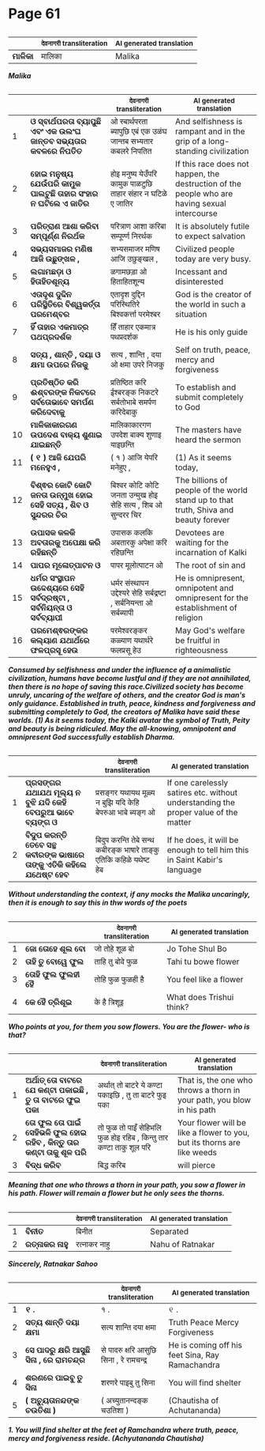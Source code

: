 # Page 61
## 
| | <sub>देवनागरी transliteration</sub> | <sub>AI generated translation</sub> |
| --- | --- | ---|
| **ମାଳିକା** | मालिका | Malika | <!-- Block 1 -->
<!-- Section [1],  -->
<!-- Placeholder for translation. Place text between the underscores(_) and with no leading or trailing spaces. -->
**_Malika_**


## 
| | | <sub>देवनागरी transliteration</sub> | <sub>AI generated translation</sub> |
| --- | --- | --- | ---|
| 1 | **ଓ ସ୍ବାର୍ଥପରତା ବ୍ୟାପୁଛି ଏବଂ ଏକ ଉଲଂଘ ଜାନ୍ତବ ସଭ୍ୟତାର କବଳରେ ନିପତିତ** | ओ स्बार्थपरता ब्यापुछि एबं एक उळंघ जान्तब सभ्यतार कबलरे निपतित | And selfishness is rampant and in the grip of a long-standing civilization | <!-- Block 2 -->
| 2 | **ହୋଇ ମନୁଷ୍ୟ ଯେଉଁପରି କାମୁକ ପାଲଟୁଛି ତାହାର ସଂହାର ନ ଘଟିଲେ ଏ ଜାତିର** | होइ मनुष्य येउँपरि कामुक पाळटुछि ताहार संहार न घटिळे ए जातिर | If this race does not happen, the destruction of the people who are having sexual intercourse | <!-- Block 2 -->
| 3 | **ପରିତ୍ରାଣ ଆଶା କରିବା ସମ୍ପୂର୍ଣ୍ଣ ନିରର୍ଥକ** | परित्राण आशा करिबा सम्पूर्ण्ण निरर्थक | It is absolutely futile to expect salvation | <!-- Block 2 -->
| 4 | **ସଭ୍ୟସମାଜର ମଣିଷ ଆଜି ଉଛୁଙ୍ଖଳ ,** | सभ्यसमाजर मणिष आजि उछुङ्खल , | Civilized people today are very busy. | <!-- Block 2 -->
| 5 | **ଲଗାମଛଡ଼ା ଓ ହିତାହିତଶୂନ୍ୟ** | ळगामछड़ा ओ हिताहितशून्य | Incessant and disinterested | <!-- Block 2 -->
| 6 | **ଏତାଦୃଶ ଦୁଦ୍ଦିନ ପରିସ୍ଥିତିରେ ବିଶ୍ୱକର୍ତ୍ତା ପରମେଶ୍ବର** | एतादृश दुद्दिन परिस्थितिरे बिश्वकर्त्ता परमेश्बर | God is the creator of the world in such a situation | <!-- Block 2 -->
| 7 | **ହିଁ ତାହାର ଏକମାତ୍ର ପଥପ୍ରଦର୍ଶକ** | हिँ ताहार एकमात्र पथप्रदर्शक | He is his only guide | <!-- Block 2 -->
| 8 | **ସତ୍ୟ , ଶାନ୍ତି , ଦୟା ଓ କ୍ଷମା ଉପରେ ନିଜକୁ** | सत्य , शान्ति , दया ओ क्षमा उपरे निजकु | Self on truth, peace, mercy and forgiveness | <!-- Block 2 -->
| 9 | **ପ୍ରତିଷ୍ଠିତ କରି ଈଶ୍ବରଙ୍କ ନିକଟରେ ସର୍ବତୋଭାବେ ସମର୍ପଣ କରିଦେବାକୁ** | प्रतिष्ठित करि ईश्बरङ्क निकटरे सर्बतोभाबे समर्पण करिदेबाकु | To establish and submit completely to God | <!-- Block 2 -->
| 10 | **ମାଳିକାକାରଗଣ ଉପଦେଶ ବାକ୍ୟ ଶୁଣାଇ ଯାଇଛନ୍ତି** | मालिकाकारगण उपदेश बाक्य शुणाइ याइछन्ति | The masters have heard the sermon | <!-- Block 2 -->
| 11 | **( ୧ ) ଆଜି ଯେପରି ମନେହୁଏ ,** | ( १ ) आजि येपरि मनेहुए , | (1) As it seems today, | <!-- Block 2 -->
| 12 | **ବିଶ୍ଵର କୋଟି କୋଟି ଜନତା ଉନ୍ମୁଖ ହୋଇ ସେହି ସତ୍ୟ , ଶିବ ଓ ସୁନ୍ଦରର ଚିର** | बिश्वर कोटि कोटि जनता उन्मुख होइ सेहि सत्य , शिब ओ सुन्दरर चिर | The billions of people of the world stand up to that truth, Shiva and beauty forever | <!-- Block 2 -->
| 13 | **ଉପାସକ କଳକି ଅବତାରକୁ ଅପେକ୍ଷା କରି ରହିଛନ୍ତି** | उपासक कलकि अबतारकु अपेक्षा करि रहिछन्ति | Devotees are waiting for the incarnation of Kalki | <!-- Block 2 -->
| 14 | **ପାପର ମୂଳୋତ୍ପାଟନ ଓ** | पापर मूलोत्पाटन ओ | The root of sin and | <!-- Block 2 -->
| 15 | **ଧର୍ମର ସଂସ୍ଥାପନ ଉଦ୍ଦେଶ୍ୟରେ ସେହି ସର୍ବଦ୍ରଷ୍ଟା , ସର୍ବନିୟନ୍ତା ଓ ସର୍ବବ୍ୟାପୀ** | धर्मर संस्थापन उद्देश्यरे सेहि सर्बद्रष्टा , सर्बनियन्ता ओ सर्बब्यापी | He is omnipresent, omnipotent and omnipresent for the establishment of religion | <!-- Block 2 -->
| 16 | **ପରମେଶ୍ଵରଙ୍କର କଲ୍ୟାଣ ଯଥାର୍ଥରେ ଫଳପ୍ରସୂ ହେଉ** | परमेश्वरङ्कर कळ्याण यथार्थरे फलप्रसू हेउ | May God&#39;s welfare be fruitful in righteousness | <!-- Block 2 -->
<!-- Section [2],  -->
<!-- Placeholder for translation. Place text between the underscores(_) and with no leading or trailing spaces. -->
**_Consumed by selfishness and under the influence of a animalistic civilization, humans have become lustful and if they are not annihilated, then there is no hope of saving this race.Civilized society has become unruly, uncaring of the welfare of others, and the creator God is man's only guidance. Established in truth, peace, kindness and forgiveness and submitting completely to God, the creators of Malika have said these worlds. (1) As it seems today, the Kalki avatar the symbol of Truth, Peity and beauty is being ridiculed. May the all-knowing, omnipotent and omnipresent God successfully establish Dharma._**


## 
| | | <sub>देवनागरी transliteration</sub> | <sub>AI generated translation</sub> |
| --- | --- | --- | ---|
| 1 | **ପ୍ରସଙ୍ଗର ଯଥାଯଥ ମୂଲ୍ୟ ନ ବୁଝି ଯଦି କେହି ବେପରୁଆ ଭାବେ ବ୍ୟଙ୍ଗ ଓ** | प्रसङ्गर यथायथ मूळ्य न बुझि यदि केहि बेपरुआ भाबे ब्यङ्ग ओ | If one carelessly satires etc. without understanding the proper value of the matter | <!-- Block 3 -->
| 2 | **ବିଦୁପ କରନ୍ତି ତେବେ ସନ୍ଥ କବୀରଙ୍କ ଭାଷାରେ ତାଙ୍କୁ ଏତିକି କହିଲେ ଯଥେଷ୍ଟ ହେବ** | बिदुप करन्ति तेबे सन्थ कबीरङ्क भाषारे ताङ्कु एतिकि कहिळे यथेष्ट हेब | If he does, it will be enough to tell him this in Saint Kabir&#39;s language | <!-- Block 3 -->
<!-- Section [3],  -->
<!-- Placeholder for translation. Place text between the underscores(_) and with no leading or trailing spaces. -->
**_Without understanding the context, if any mocks the Malika uncaringly, then it is enough to say this in thw words of the poets_**


## 
| | | <sub>देवनागरी transliteration</sub> | <sub>AI generated translation</sub> |
| --- | --- | --- | ---|
| 1 | **ଜୋ ତୋହେ ଶୂଲ ବୋ** | जो तोहे शूळ बो | Jo Tohe Shul Bo | <!-- Block 4 -->
| 2 | **ତାହି ତୁ ବୋୱେ ଫୁଲ** | ताहि तु बोवे फुळ | Tahi tu bowe flower | <!-- Block 6 -->
| 3 | **ତୋହି ଫୁଲ ଫୁଲହୀ ହୈ** | तोहि फुळ फुळही है | You feel like a flower | <!-- Block 4 -->
| 4 | **କେ ହୈ ତ୍ରିଶୂଇ** | के है त्रिशूइ | What does Trishui think? | <!-- Block 6 -->
<!-- Section [4], [6],  -->
<!-- Placeholder for translation. Place text between the underscores(_) and with no leading or trailing spaces. -->
**_Who points at you, for them you sow flowers. You are the flower- who is that?_**


## 
| | | <sub>देवनागरी transliteration</sub> | <sub>AI generated translation</sub> |
| --- | --- | --- | ---|
| 1 | **ଅର୍ଥାତ୍ ତୋ ବାଟରେ ଯେ କଣ୍ଟା ପକାଇଛି , ତୁ ତା ବାଟରେ ଫୁଇ ପକା** | अर्थात् तो बाटरे ये कण्टा पकाइछि , तु ता बाटरे फुइ पका | That is, the one who throws a thorn in your path, you blow in his path | <!-- Block 7 -->
| 2 | **ତୋ ଫୁଲ ତୋ ପାଇଁ ସେହିଭଳି ଫୁଲ ହୋଇ ରହିବ , କିନ୍ତୁ ତାର କଣ୍ଟା ତାକୁ ଶୂଳ ପରି** | तो फुळ तो पाइँ सेहिभलि फुळ होइ रहिब , किन्तु तार कण्टा ताकु शूल परि | Your flower will be like a flower to you, but its thorns are like weeds | <!-- Block 7 -->
| 3 | **ବିଦ୍ଧ କରିବ** | बिद्ध करिब | will pierce | <!-- Block 7 -->
<!-- Section [7],  -->
<!-- Placeholder for translation. Place text between the underscores(_) and with no leading or trailing spaces. -->
**_Meaning that one who throws a thorn in your path, you sow a flower in his path. Flower will remain a flower but he only sees the thorns._**


## 
| | | <sub>देवनागरी transliteration</sub> | <sub>AI generated translation</sub> |
| --- | --- | --- | ---|
| 1 | **ବିନୀତ** | बिनीत | Separated | <!-- Block 10 -->
| 2 | **ରତ୍ନାକର ନାହୁ** | रत्नाकर नाहु | Nahu of Ratnakar | <!-- Block 10 -->
<!-- Section [10],  -->
<!-- Placeholder for translation. Place text between the underscores(_) and with no leading or trailing spaces. -->
**_Sincerely, Ratnakar Sahoo_**


## 
| | | <sub>देवनागरी transliteration</sub> | <sub>AI generated translation</sub> |
| --- | --- | --- | ---|
| 1 | **୧ .** | १ . | ୧ . | <!-- Block 5 -->
| 2 | **ସତ୍ୟ ଶାନ୍ତି ଦୟା କ୍ଷମା** | सत्य शान्ति दया क्षमा | Truth Peace Mercy Forgiveness | <!-- Block 8 -->
| 3 | **ସେ ପାଦରୁ କ୍ଷରି ଆସୁଛି ସିନା , ରେ ରାମଚନ୍ଦ୍ର** | से पादरु क्षरि आसुछि सिना , रे रामचन्द्र | He is coming off his feet Sina, Ray Ramachandra | <!-- Block 9 -->
| 4 | **ଶରଣରେ ପାଇବୁ ତୁ ସିନା** | शरणरे पाइबु तु सिना | You will find shelter | <!-- Block 9 -->
| 5 | **( ଅଚ୍ୟୁତାନନ୍ଦଙ୍କ ଚଉତିଶା )** | ( अच्युतानन्दङ्क चउतिशा ) | (Chautisha of Achutananda) | <!-- Block 11 -->
<!-- Section [5], [8],  -->
<!-- Section [9], [11],  -->
<!-- Placeholder for translation. Place text between the underscores(_) and with no leading or trailing spaces. -->
**_1. You will find shelter at the feet of Ramchandra where truth, peace, mercy and forgiveness reside. (Achyutananda Chautisha)_**
